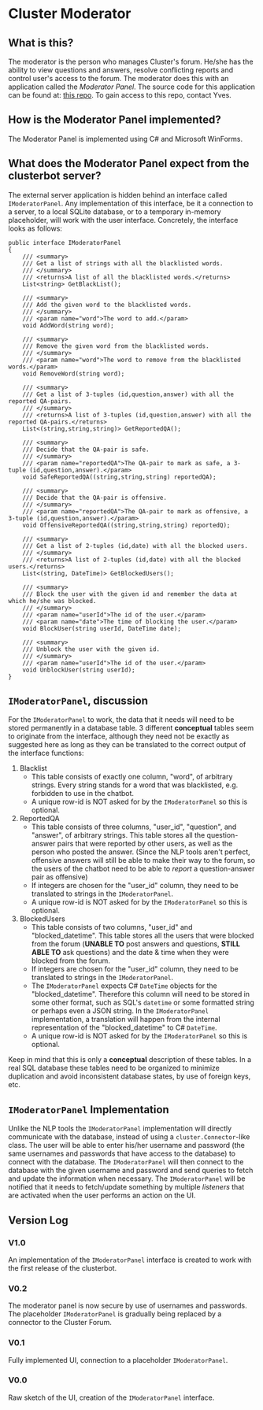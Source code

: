# Cluster Moderator

##  What is this?
The moderator is the person who manages Cluster's forum. He/she has the ability to view questions and answers, resolve conflicting reports and control user's access to the forum. The moderator does this with an application called the _Moderator Panel_. The source code for this application can be found at: [this repo](https://github.com/yvesdhondt/P-O-Entrepreneurship-Moderator). To gain access to this repo, contact Yves.

##  How is the Moderator Panel implemented?
The Moderator Panel is implemented using C# and Microsoft WinForms.

## What does the Moderator Panel expect from the clusterbot server?
The external server application is hidden behind an interface called `IModeratorPanel`. Any implementation of this interface, be it a connection to a server, to a local SQLite database, or to a temporary in-memory placeholder, will work with the user interface. Concretely, the interface looks as follows:

    public interface IModeratorPanel
    {
        /// <summary>
        /// Get a list of strings with all the blacklisted words.
        /// </summary>
        /// <returns>A list of all the blacklisted words.</returns>
        List<string> GetBlackList();

        /// <summary>
        /// Add the given word to the blacklisted words.
        /// </summary>
        /// <param name="word">The word to add.</param>
        void AddWord(string word);

        /// <summary>
        /// Remove the given word from the blacklisted words.
        /// </summary>
        /// <param name="word">The word to remove from the blacklisted words.</param>
        void RemoveWord(string word);

        /// <summary>
        /// Get a list of 3-tuples (id,question,answer) with all the reported QA-pairs.
        /// </summary>
        /// <returns>A list of 3-tuples (id,question,answer) with all the reported QA-pairs.</returns>
        List<(string,string,string)> GetReportedQA();

        /// <summary>
        /// Decide that the QA-pair is safe.
        /// </summary>
        /// <param name="reportedQA">The QA-pair to mark as safe, a 3-tuple (id,question,answer).</param>
        void SafeReportedQA((string,string,string) reportedQA);

        /// <summary>
        /// Decide that the QA-pair is offensive.
        /// </summary>
        /// <param name="reportedQA">The QA-pair to mark as offensive, a 3-tuple (id,question,answer).</param>
        void OffensiveReportedQA((string,string,string) reportedQ);

        /// <summary>
        /// Get a list of 2-tuples (id,date) with all the blocked users.
        /// </summary>
        /// <returns>A list of 2-tuples (id,date) with all the blocked users.</returns>
        List<(string, DateTime)> GetBlockedUsers();

        /// <summary>
        /// Block the user with the given id and remember the data at which he/she was blocked.
        /// </summary>
        /// <param name="userId">The id of the user.</param>
        /// <param name="date">The time of blocking the user.</param>
        void BlockUser(string userId, DateTime date);

        /// <summary>
        /// Unblock the user with the given id.
        /// </summary>
        /// <param name="userId">The id of the user.</param>
        void UnblockUser(string userId);
    }

## `IModeratorPanel`, discussion
For the `IModeratorPanel` to work, the data that it needs will need to be stored permanently in a database table. 3 different **conceptual** tables seem to originate from the interface, although they need not be exactly as suggested here as long as they can be translated to the correct output of the interface functions:
1. Blacklist
   * This table consists of exactly one column, "word", of arbitrary strings. Every string stands for a word that was blacklisted, e.g. forbidden to use in the chatbot.
   * A unique row-id is NOT asked for by the `IModeratorPanel` so this is optional.
1. ReportedQA
   * This table consists of three columns, "user_id", "question", and "answer", of arbitrary strings. This table stores all the question-answer pairs that were reported by other users, as well as the person who posted the answer. (Since the NLP tools aren't perfect, offensive answers will still be able to make their way to the forum, so the users of the chatbot need to be able to _report_ a question-answer pair as offensive)
   * If integers are chosen for the "user_id" column, they need to be translated to strings in the `IModeratorPanel`.
   * A unique row-id is NOT asked for by the `IModeratorPanel` so this is optional.
1. BlockedUsers
   * This table consists of two columns, "user_id" and "blocked_datetime". This table stores all the users that were blocked from the forum (**UNABLE TO** post answers and questions, **STILL ABLE TO** ask questions) and the date & time when they were blocked from the forum.
   * If integers are chosen for the "user_id" column, they need to be translated to strings in the `IModeratorPanel`.
   * The `IModeratorPanel` expects C# `DateTime` objects for the "blocked_datetime". Therefore this column will need to be stored in some other format, such as SQL's `datetime` or some formatted string or perhaps even a JSON string. In the `IModeratorPanel` implementation, a translation will happen from the internal representation of the "blocked_datetime" to C# `DateTime`.
   * A unique row-id is NOT asked for by the `IModeratorPanel` so this is optional.

Keep in mind that this is only a **conceptual** description of these tables. In a real SQL database these tables need to be organized to minimize duplication and avoid inconsistent database states, by use of foreign keys, etc.

## `IModeratorPanel` Implementation
Unlike the NLP tools the `IModeratorPanel` implementation will directly communicate with the database, instead of using a `cluster.Connector`-like class. The user will be able to enter his/her username and password (the same usernames and passwords that have access to the database) to connect with the database. The `IModeratorPanel` will then connect to the database with the given username and password and send queries to fetch and update the information when necessary. The `IModeratorPanel` will be notified that it needs to fetch/update something by multiple _listeners_ that are activated when the user performs an action on the UI.

## Version Log
### V1.0
An implementation of the `IModeratorPanel` interface is created to work with the first release of the clusterbot.
### V0.2
The moderator panel is now secure by use of usernames and passwords. The placeholder `IModeratorPanel` is gradually being replaced by a connector to the Cluster Forum.
### V0.1
Fully implemented UI, connection to a placeholder `IModeratorPanel`.
### V0.0
Raw sketch of the UI, creation of the `IModeratorPanel` interface.

